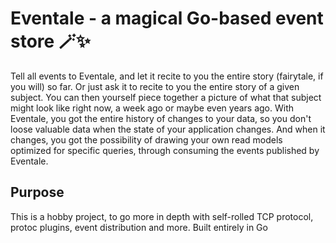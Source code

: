 # Eventale - a magical Go-based event store 🪄✨

Tell all events to Eventale, and let it recite to you the entire story (fairytale, if you will) so far.
Or just ask it to recite to you the entire story of a given subject. You can then yourself piece together
a picture of what that subject might look like right now, a week ago or maybe even years ago. With Eventale,
you got the entire history of changes to your data, so you don't loose valuable data when the state of
your application changes. And when it changes, you got the possibility of drawing your own read models
optimized for specific queries, through consuming the events published by Eventale.

## Purpose

This is a hobby project, to go more in depth with self-rolled TCP protocol, protoc plugins, event distribution
and more. Built entirely in Go

